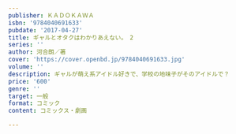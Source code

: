 ```yaml
---
publisher: ＫＡＤＯＫＡＷＡ
isbn: '9784040691633'
pubdate: '2017-04-27'
title: ギャルとオタクはわかりあえない。　2
series: ''
author: 河合朗／著
cover: 'https://cover.openbd.jp/9784040691633.jpg'
volume: ''
description: ギャルが萌え系アイドル好きで、学校の地味子がそのアイドルで？
price: '600'
genre: ''
target: 一般
format: コミック
content: コミックス・劇画

---
```

